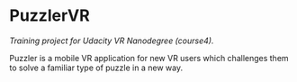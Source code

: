 # PuzzlerVR
_Training project for Udacity VR Nanodegree (course4)._

Puzzler is a mobile VR application for new VR users which challenges them to solve a familiar type of puzzle in a new way.
